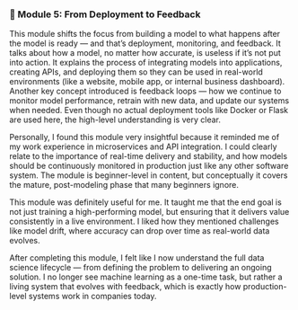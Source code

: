 ### 🔹 Module 5: From Deployment to Feedback
This module shifts the focus from building a model to what happens after the model is ready — and that’s deployment, monitoring, and feedback. It talks about how a model, no matter how accurate, is useless if it’s not put into action. It explains the process of integrating models into applications, creating APIs, and deploying them so they can be used in real-world environments (like a website, mobile app, or internal business dashboard). Another key concept introduced is feedback loops — how we continue to monitor model performance, retrain with new data, and update our systems when needed. Even though no actual deployment tools like Docker or Flask are used here, the high-level understanding is very clear.

Personally, I found this module very insightful because it reminded me of my work experience in microservices and API integration. I could clearly relate to the importance of real-time delivery and stability, and how models should be continuously monitored in production just like any other software system. The module is beginner-level in content, but conceptually it covers the mature, post-modeling phase that many beginners ignore.

This module was definitely useful for me. It taught me that the end goal is not just training a high-performing model, but ensuring that it delivers value consistently in a live environment. I liked how they mentioned challenges like model drift, where accuracy can drop over time as real-world data evolves.

After completing this module, I felt like I now understand the full data science lifecycle — from defining the problem to delivering an ongoing solution. I no longer see machine learning as a one-time task, but rather a living system that evolves with feedback, which is exactly how production-level systems work in companies today.
